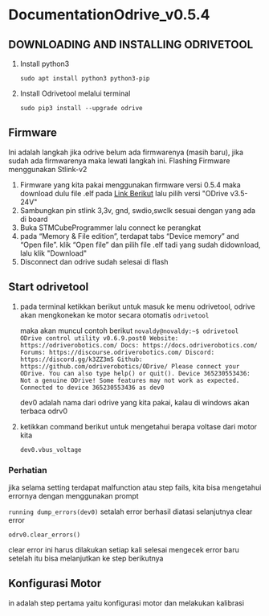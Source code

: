 # DocumentationOdrive_v0.5.4

## **DOWNLOADING AND INSTALLING ODRIVETOOL**
1. Install python3

    `sudo apt install python3 python3-pip`

2. Install Odrivetool melalui terminal

   `sudo pip3 install --upgrade odrive`

## **Firmware**
Ini adalah langkah jika odrive belum ada firmwarenya (masih baru), jika sudah ada firmwarenya maka lewati langkah ini. Flashing Firmware menggunakan Stlink-v2
1. Firmware yang kita pakai menggunakan firmware versi 0.5.4 maka download dulu file .elf pada [Link Berikut](https://docs.odriverobotics.com/releases/firmware) lalu pilih versi "ODrive v3.5-24V"
2. Sambungkan pin stlink 3,3v, gnd, swdio,swclk sesuai dengan yang ada di board
3. Buka STMCubeProgrammer lalu connect ke perangkat
4. pada “Memory & File edition”, terdapat tabs “Device memory” and “Open file”. klik “Open file” dan pilih file .elf tadi yang sudah didownload, lalu klik "Download"
5. Disconnect dan odrive sudah selesai di flash

## **Start odrivetool**
1. pada terminal ketikkan berikut untuk masuk ke menu odrivetool, odrive akan mengkonekan ke motor secara otomatis
   `odrivetool`
   
   maka akan muncul contoh berikut
   `novaldy@novaldy:~$ odrivetool
   ODrive control utility v0.6.9.post0
   Website: https://odriverobotics.com/
   Docs: https://docs.odriverobotics.com/
   Forums: https://discourse.odriverobotics.com/
   Discord: https://discord.gg/k3ZZ3mS
   Github: https://github.com/odriverobotics/ODrive/
   Please connect your ODrive.
   You can also type help() or quit().
   Device 365230553436: Not a genuine ODrive! Some features may not work as expected.
   Connected to device 365230553436 as dev0`
   
   dev0 adalah nama dari odrive yang kita pakai, kalau di windows akan terbaca odrv0

3. ketikkan command berikut untuk mengetahui berapa voltase dari motor kita
   
   `dev0.vbus_voltage`

### **Perhatian**
jika selama setting terdapat malfunction atau step fails, kita bisa mengetahui errornya dengan menggunakan prompt

`running dump_errors(dev0)`
setalah error berhasil diatasi selanjutnya clear error

`odrv0.clear_errors()`

clear error ini harus dilakukan setiap kali selesai mengecek error baru setelah itu bisa melanjutkan ke step berikutnya

## **Konfigurasi Motor**
in adalah step pertama yaitu konfigurasi motor dan melakukan kalibrasi
